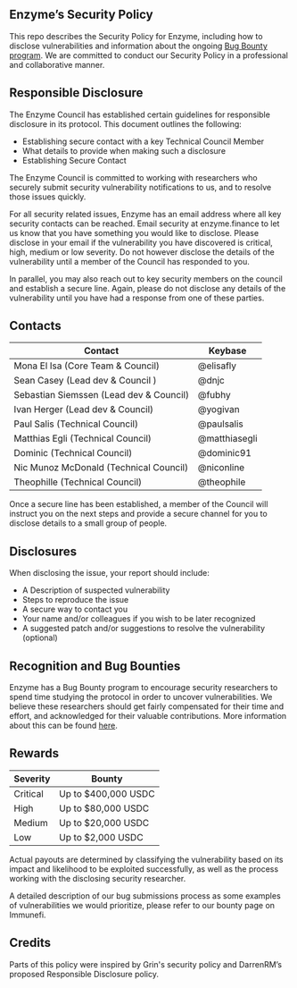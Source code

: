## Enzyme’s Security Policy

This repo describes the Security Policy for Enzyme, including how to disclose vulnerabilities and information about the ongoing [Bug Bounty program](https://immunefi.com/explore/). We are committed to conduct our Security Policy in a professional and collaborative manner.

## Responsible Disclosure

The Enzyme Council has established certain guidelines for responsible disclosure in its protocol. This document outlines the following:

- Establishing secure contact with a key Technical Council Member
- What details to provide when making such a disclosure
- Establishing Secure Contact

The Enzyme Council is committed to working with researchers who securely submit security vulnerability notifications to us, and to resolve those issues quickly.

For all security related issues, Enzyme has an email address where all key security contacts can be reached. Email security at enzyme.finance to let us know that you have something you would like to disclose. Please disclose in your email if the vulnerability you have discovered is critical, high, medium or low severity. Do not however disclose the details of the vulnerability until a member of the Council has responded to you.

In parallel, you may also reach out to key security members on the council and establish a secure line. Again, please do not disclose any details of the vulnerability until you have had a response from one of these parties.

## Contacts

| Contact                                      | Keybase    |
| -------------------------------------------- | ---------- |
| Mona El Isa (Core Team & Council)            | @elisafly  |
| Sean Casey (Lead dev & Council )             | @dnjc      |
| Sebastian Siemssen (Lead dev & Council)      | @fubhy     |
| Ivan Herger (Lead dev  & Council)            | @yogivan   |
| Paul Salis (Technical Council)               | @paulsalis |
| Matthias Egli (Technical Council)            | @matthiasegli |
| Dominic (Technical Council)                  | @dominic91 |
| Nic Munoz McDonald (Technical Council)       | @niconline |
| Theophille (Technical Council)               | @theophile |

Once a secure line has been established, a member of the Council will instruct you on the next steps and provide a secure channel for you to disclose details to a small group of people.

## Disclosures

When disclosing the issue, your report should include:

- A Description of suspected vulnerability
- Steps to reproduce the issue
- A secure way to contact you
- Your name and/or colleagues if you wish to be later recognized
- A suggested patch and/or suggestions to resolve the vulnerability (optional)

## Recognition and Bug Bounties

Enzyme has a Bug Bounty program to encourage security researchers to spend time studying the protocol in order to uncover vulnerabilities. We believe these researchers should get fairly compensated for their time and effort, and acknowledged for their valuable contributions. More information about this can be found [here](https://immunefi.com/explore/).

## Rewards

| Severity | Bounty              |
| -------- | ------------------- |
| Critical | Up to $400,000 USDC |
| High     | Up to $80,000 USDC  |
| Medium   | Up to $20,000 USDC  |
| Low      | Up to $2,000 USDC   |

Actual payouts are determined by classifying the vulnerability based on its impact and likelihood to be exploited successfully, as well as the process working with the disclosing security researcher.

A detailed description of our bug submissions process as some examples of vulnerabilities we would prioritize, please refer to our bounty page on Immunefi.

## Credits

Parts of this policy were inspired by Grin's security policy and DarrenRM’s proposed Responsible Disclosure policy.
